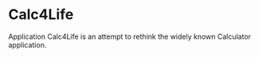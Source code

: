 # Calc4Life
Application Calc4Life is an attempt to rethink the widely known Calculator application.
